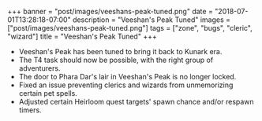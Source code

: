 +++
banner = "post/images/veeshans-peak-tuned.png"
date = "2018-07-01T13:28:18-07:00"
description = "Veeshan's Peak Tuned"
images = ["post/images/veeshans-peak-tuned.png"]
tags = ["zone", "bugs", "cleric", "wizard"]
title = "Veeshan's Peak Tuned"
+++
* Veeshan's Peak has been tuned to bring it back to Kunark era.
* The T4 task should now be possible, with the right group of adventurers.
* The door to Phara Dar's lair in Veeshan's Peak is no longer locked.
* Fixed an issue preventing clerics and wizards from unmemorizing certain pet spells.
* Adjusted certain Heirloom quest targets' spawn chance and/or respawn timers.

<!--more-->
